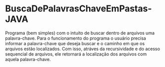 # BuscaDePalavrasChaveEmPastas-JAVA
 Programa (bem simples) com o intuito de buscar dentro de arquivos uma palavra-chave. Para o funcionamento do programa o usuário precisa informar a palavra-chave que deseja buscar e o caminho em que os arquivos estão localizados. Com isso, atráves da recursividade e do acesso sequencial de arquivos, ele retornará a localização dos arquivos com aquela palavra-chave.
